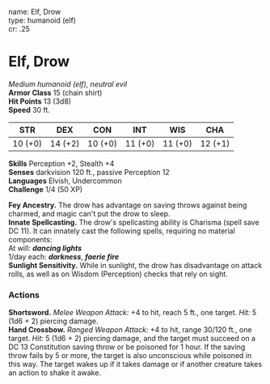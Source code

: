 name: Elf, Drow    
type: humanoid (elf)    
cr: .25

# Elf, Drow 
_Medium humanoid (elf), neutral evil_    
**Armor Class** 15 (chain shirt)    
**Hit Points** 13 (3d8)    
**Speed** 30 ft.

| STR     | DEX     | CON     | INT     | WIS     | CHA     |
|---------|---------|---------|---------|---------|---------|
| 10 (+0) | 14 (+2) | 10 (+0) | 11 (+0) | 11 (+0) | 12 (+1) |

**Skills** Perception +2, Stealth +4    
**Senses** darkvision 120 ft., passive Perception 12    
**Languages** Elvish, Undercommon    
**Challenge** 1/4 (50 XP)

**Fey Ancestry.** The drow has advantage on saving throws against being charmed, and magic can't put the drow to sleep.    
**Innate Spellcasting.** The drow's spellcasting ability is Charisma (spell save DC 11). It can innately cast the following spells, requiring no material components:    
At will: **_dancing lights_**    
1/day each: **_darkness_**, **_faerie fire_**    
**Sunlight Sensitivity.** While in sunlight, the drow has disadvantage on attack rolls, as well as on Wisdom (Perception) checks that rely on sight.

### Actions 
**Shortsword.** _Melee Weapon Attack:_ +4 to hit, reach 5 ft., one target. _Hit:_ 5 (1d6 + 2) piercing damage.    
**Hand Crossbow.** _Ranged Weapon Attack:_ +4 to hit, range 30/120 ft., one target. _Hit:_ 5 (1d6 + 2) piercing damage, and the target must succeed on a DC 13 Constitution saving throw or be poisoned for 1 hour. If the saving throw fails by 5 or more, the target is also unconscious while poisoned in this way. The target wakes up if it takes damage or if another creature takes an action to shake it awake.    

